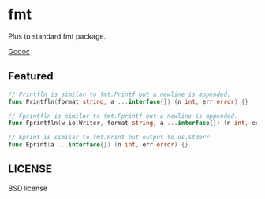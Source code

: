 # fmt
Plus to standard fmt package.

[Godoc](http://godoc.org/github.com/golangplus/fmt)

## Featured
```go
// Printfln is similar to fmt.Printf but a newline is appended.
func Printfln(format string, a ...interface{}) (n int, err error) {}

// Fprintfln is similar to fmt.Fprintf but a newline is appended.
func Fprintfln(w io.Writer, format string, a ...interface{}) (n int, err error) {}

// Eprint is similar to fmt.Print but output to os.Stderr
func Eprint(a ...interface{}) (n int, err error) {}
```

## LICENSE
BSD license
